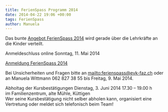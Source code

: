 ```yaml
---
title: FerienSpass Programm 2014
date: 2014-04-22 19:06 +00:00
tags: FerienSpass
author: Manuela
---
```


Das bunte [Angebot FerienSpass 2014](/download/Angebot_FerienSpass_2014.pdf) wird gerade über die Lehrkräfte an die Kinder verteilt.     
    
Anmeldeschluss online Sonntag, 11. Mai 2014    
    
[Anmeldung FerienSpass 2014](https://docs.google.com/forms/d/1jqRxBZ38m43evC5I-n-CIEHEn-o-qFxvrFyrCj5IT1c/viewform)        
    
Bei Unsicherheiten und Fragen bitte an <mailto:ferienspass@evk-faz.ch> oder an 
Manuela Wittmann 062 827 38 55 bis Freitag, 9. Mai 2014.    

Abholtag der Kursbestätigungen  Dienstag, 3. Juni 2014 17.30 – 19.00 h    
im Familienzentrum, alte Mühle, Küttigen    
Wer seine Kursbestätigung nicht selber abholen kann, organisiert eine Vertretung oder meldet sich telefonisch beim Team!



